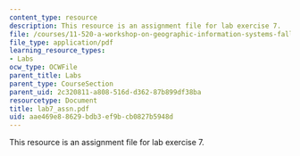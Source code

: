 ```yaml
---
content_type: resource
description: This resource is an assignment file for lab exercise 7.
file: /courses/11-520-a-workshop-on-geographic-information-systems-fall-2005/aae469e88629bdb3ef9bcb0827b5948d_lab7_assn.pdf
file_type: application/pdf
learning_resource_types:
- Labs
ocw_type: OCWFile
parent_title: Labs
parent_type: CourseSection
parent_uid: 2c320811-a808-516d-d362-87b899df38ba
resourcetype: Document
title: lab7_assn.pdf
uid: aae469e8-8629-bdb3-ef9b-cb0827b5948d
---
```

This resource is an assignment file for lab exercise 7.

